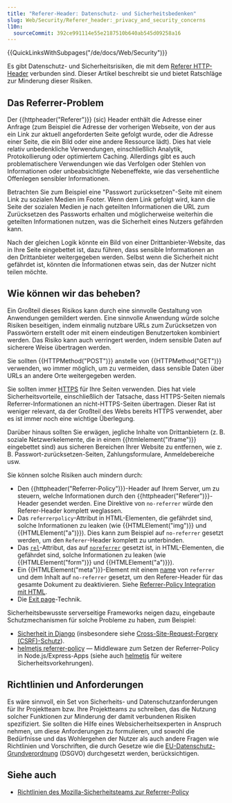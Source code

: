 ```yaml
---
title: "Referer-Header: Datenschutz- und Sicherheitsbedenken"
slug: Web/Security/Referer_header:_privacy_and_security_concerns
l10n:
  sourceCommit: 392ce991114e55e2187510b640ab545d09258a16
---
```


{{QuickLinksWithSubpages("/de/docs/Web/Security")}}

Es gibt Datenschutz- und Sicherheitsrisiken, die mit dem [Referer HTTP-Header](/de/docs/Web/HTTP/Headers/Referer) verbunden sind. Dieser Artikel beschreibt sie und bietet Ratschläge zur Minderung dieser Risiken.

## Das Referrer-Problem

Der {{httpheader("Referer")}} (sic) Header enthält die Adresse einer Anfrage (zum Beispiel die Adresse der vorherigen Webseite, von der aus ein Link zur aktuell angeforderten Seite gefolgt wurde, oder die Adresse einer Seite, die ein Bild oder eine andere Ressource lädt). Dies hat viele relativ unbedenkliche Verwendungen, einschließlich Analytik, Protokollierung oder optimiertem Caching. Allerdings gibt es auch problematischere Verwendungen wie das Verfolgen oder Stehlen von Informationen oder unbeabsichtigte Nebeneffekte, wie das versehentliche Offenlegen sensibler Informationen.

Betrachten Sie zum Beispiel eine "Passwort zurücksetzen"-Seite mit einem Link zu sozialen Medien im Footer. Wenn dem Link gefolgt wird, kann die Seite der sozialen Medien je nach geteilten Informationen die URL zum Zurücksetzen des Passworts erhalten und möglicherweise weiterhin die geteilten Informationen nutzen, was die Sicherheit eines Nutzers gefährden kann.

Nach der gleichen Logik könnte ein Bild von einer Drittanbieter-Website, das in Ihre Seite eingebettet ist, dazu führen, dass sensible Informationen an den Drittanbieter weitergegeben werden. Selbst wenn die Sicherheit nicht gefährdet ist, könnten die Informationen etwas sein, das der Nutzer nicht teilen möchte.

## Wie können wir das beheben?

Ein Großteil dieses Risikos kann durch eine sinnvolle Gestaltung von Anwendungen gemildert werden. Eine sinnvolle Anwendung würde solche Risiken beseitigen, indem einmalig nutzbare URLs zum Zurücksetzen von Passwörtern erstellt oder mit einem eindeutigen Benutzertoken kombiniert werden. Das Risiko kann auch verringert werden, indem sensible Daten auf sicherere Weise übertragen werden.

Sie sollten {{HTTPMethod("POST")}} anstelle von {{HTTPMethod("GET")}} verwenden, wo immer möglich, um zu vermeiden, dass sensible Daten über URLs an andere Orte weitergegeben werden.

Sie sollten immer [HTTPS](/de/docs/Glossary/HTTPS) für Ihre Seiten verwenden. Dies hat viele Sicherheitsvorteile, einschließlich der Tatsache, dass HTTPS-Seiten niemals Referrer-Informationen an nicht-HTTPS-Seiten übertragen. Dieser Rat ist weniger relevant, da der Großteil des Webs bereits HTTPS verwendet, aber es ist immer noch eine wichtige Überlegung.

Darüber hinaus sollten Sie erwägen, jegliche Inhalte von Drittanbietern (z. B. soziale Netzwerkelemente, die in einem {{htmlelement("iframe")}} eingebettet sind) aus sicheren Bereichen Ihrer Website zu entfernen, wie z. B. Passwort-zurücksetzen-Seiten, Zahlungsformulare, Anmeldebereiche usw.

Sie können solche Risiken auch mindern durch:

- Den {{httpheader("Referrer-Policy")}}-Header auf Ihrem Server, um zu steuern, welche Informationen durch den {{httpheader("Referer")}}-Header gesendet werden. Eine Direktive von `no-referrer` würde den Referer-Header komplett weglassen.
- Das `referrerpolicy`-Attribut in HTML-Elementen, die gefährdet sind, solche Informationen zu leaken (wie {{HTMLElement("img")}} und {{HTMLElement("a")}}). Dies kann zum Beispiel auf `no-referrer` gesetzt werden, um den `Referer`-Header komplett zu unterbinden.
- Das [`rel`](/de/docs/Web/HTML/Attributes/rel)-Attribut, das auf [`noreferrer`](/de/docs/Web/HTML/Attributes/rel/noreferrer) gesetzt ist, in HTML-Elementen, die gefährdet sind, solche Informationen zu leaken (wie {{HTMLElement("form")}} und {{HTMLElement("a")}}).
- Ein {{HTMLElement("meta")}}-Element mit einem [name](/de/docs/Web/HTML/Element/meta#name) von `referrer` und dem Inhalt auf `no-referrer` gesetzt, um den Referer-Header für das gesamte Dokument zu deaktivieren. Siehe [Referrer-Policy Integration mit HTML](/de/docs/Web/HTTP/Headers/Referrer-Policy#integration_with_html).
- Die [Exit page](https://geekthis.net/post/hide-http-referer-headers/#exit-page-redirect)-Technik.

Sicherheitsbewusste serverseitige Frameworks neigen dazu, eingebaute Schutzmechanismen für solche Probleme zu haben, zum Beispiel:

- [Sicherheit in Django](https://docs.djangoproject.com/en/stable/topics/security/) (insbesondere siehe [Cross-Site-Request-Forgery (CSRF)-Schutz](https://docs.djangoproject.com/en/stable/topics/security/#cross-site-request-forgery-csrf-protection)).
- [helmetjs referrer-policy](https://github.com/helmetjs/helmet/tree/main/middlewares/referrer-policy) — Middleware zum Setzen der Referrer-Policy in Node.js/Express-Apps (siehe auch [helmetjs](https://github.com/helmetjs) für weitere Sicherheitsvorkehrungen).

## Richtlinien und Anforderungen

Es wäre sinnvoll, ein Set von Sicherheits- und Datenschutzanforderungen für Ihr Projektteam bzw. Ihre Projektteams zu schreiben, das die Nutzung solcher Funktionen zur Minderung der damit verbundenen Risiken spezifiziert. Sie sollten die Hilfe eines Websicherheitsexperten in Anspruch nehmen, um diese Anforderungen zu formulieren, und sowohl die Bedürfnisse und das Wohlergehen der Nutzer als auch andere Fragen wie Richtlinien und Vorschriften, die durch Gesetze wie die [EU-Datenschutz-Grundverordnung](https://gdpr.eu/) (DSGVO) durchgesetzt werden, berücksichtigen.

## Siehe auch

- [Richtlinien des Mozilla-Sicherheitsteams zur Referrer-Policy](https://infosec.mozilla.org/guidelines/web_security.html#referrer-policy)
